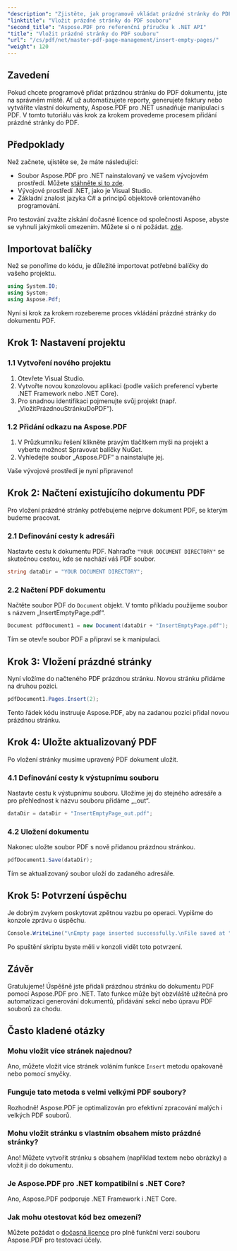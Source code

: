 ```yaml
---
"description": "Zjistěte, jak programově vkládat prázdné stránky do PDF dokumentů pomocí Aspose.PDF pro .NET. Tato komplexní příručka vás provede nastavením projektu, načtením PDF a přidáním prázdných stránek."
"linktitle": "Vložit prázdné stránky do PDF souboru"
"second_title": "Aspose.PDF pro referenční příručku k .NET API"
"title": "Vložit prázdné stránky do PDF souboru"
"url": "/cs/pdf/net/master-pdf-page-management/insert-empty-pages/"
"weight": 120
---
```


## Zavedení

Pokud chcete programově přidat prázdnou stránku do PDF dokumentu, jste na správném místě. Ať už automatizujete reporty, generujete faktury nebo vytváříte vlastní dokumenty, Aspose.PDF pro .NET usnadňuje manipulaci s PDF. V tomto tutoriálu vás krok za krokem provedeme procesem přidání prázdné stránky do PDF.

## Předpoklady

Než začnete, ujistěte se, že máte následující:

- Soubor Aspose.PDF pro .NET nainstalovaný ve vašem vývojovém prostředí. Můžete [stáhněte si to zde](https://releases.aspose.com/pdf/net/).
- Vývojové prostředí .NET, jako je Visual Studio.
- Základní znalost jazyka C# a principů objektově orientovaného programování.

Pro testování zvažte získání dočasné licence od společnosti Aspose, abyste se vyhnuli jakýmkoli omezením. Můžete si o ni požádat. [zde](https://purchase.aspose.com/temporary-license/).

## Importovat balíčky

Než se ponoříme do kódu, je důležité importovat potřebné balíčky do vašeho projektu.

```csharp
using System.IO;
using System;
using Aspose.Pdf;
```

Nyní si krok za krokem rozebereme proces vkládání prázdné stránky do dokumentu PDF.

## Krok 1: Nastavení projektu

### 1.1 Vytvoření nového projektu
1. Otevřete Visual Studio.
2. Vytvořte novou konzolovou aplikaci (podle vašich preferencí vyberte .NET Framework nebo .NET Core).
3. Pro snadnou identifikaci pojmenujte svůj projekt (např. „VložitPrázdnouStránkuDoPDF“).

### 1.2 Přidání odkazu na Aspose.PDF
1. V Průzkumníku řešení klikněte pravým tlačítkem myši na projekt a vyberte možnost Spravovat balíčky NuGet.
2. Vyhledejte soubor „Aspose.PDF“ a nainstalujte jej.

Vaše vývojové prostředí je nyní připraveno!

## Krok 2: Načtení existujícího dokumentu PDF

Pro vložení prázdné stránky potřebujeme nejprve dokument PDF, se kterým budeme pracovat.

### 2.1 Definování cesty k adresáři
Nastavte cestu k dokumentu PDF. Nahraďte `"YOUR DOCUMENT DIRECTORY"` se skutečnou cestou, kde se nachází váš PDF soubor.

```csharp
string dataDir = "YOUR DOCUMENT DIRECTORY";
```

### 2.2 Načtení PDF dokumentu
Načtěte soubor PDF do `Document` objekt. V tomto příkladu použijeme soubor s názvem „InsertEmptyPage.pdf“.

```csharp
Document pdfDocument1 = new Document(dataDir + "InsertEmptyPage.pdf");
```

Tím se otevře soubor PDF a připraví se k manipulaci.

## Krok 3: Vložení prázdné stránky

Nyní vložíme do načteného PDF prázdnou stránku. Novou stránku přidáme na druhou pozici.

```csharp
pdfDocument1.Pages.Insert(2);
```

Tento řádek kódu instruuje Aspose.PDF, aby na zadanou pozici přidal novou prázdnou stránku.

## Krok 4: Uložte aktualizovaný PDF

Po vložení stránky musíme upravený PDF dokument uložit.

### 4.1 Definování cesty k výstupnímu souboru
Nastavte cestu k výstupnímu souboru. Uložíme jej do stejného adresáře a pro přehlednost k názvu souboru přidáme „_out“.

```csharp
dataDir = dataDir + "InsertEmptyPage_out.pdf";
```

### 4.2 Uložení dokumentu
Nakonec uložte soubor PDF s nově přidanou prázdnou stránkou.

```csharp
pdfDocument1.Save(dataDir);
```

Tím se aktualizovaný soubor uloží do zadaného adresáře.

## Krok 5: Potvrzení úspěchu

Je dobrým zvykem poskytovat zpětnou vazbu po operaci. Vypišme do konzole zprávu o úspěchu.

```csharp
Console.WriteLine("\nEmpty page inserted successfully.\nFile saved at " + dataDir);
```

Po spuštění skriptu byste měli v konzoli vidět toto potvrzení.

## Závěr

Gratulujeme! Úspěšně jste přidali prázdnou stránku do dokumentu PDF pomocí Aspose.PDF pro .NET. Tato funkce může být obzvláště užitečná pro automatizaci generování dokumentů, přidávání sekcí nebo úpravu PDF souborů za chodu.

## Často kladené otázky

### Mohu vložit více stránek najednou?
Ano, můžete vložit více stránek voláním funkce `Insert` metodu opakovaně nebo pomocí smyčky.

### Funguje tato metoda s velmi velkými PDF soubory?
Rozhodně! Aspose.PDF je optimalizován pro efektivní zpracování malých i velkých PDF souborů.

### Mohu vložit stránku s vlastním obsahem místo prázdné stránky?
Ano! Můžete vytvořit stránku s obsahem (například textem nebo obrázky) a vložit ji do dokumentu.

### Je Aspose.PDF pro .NET kompatibilní s .NET Core?
Ano, Aspose.PDF podporuje .NET Framework i .NET Core.

### Jak mohu otestovat kód bez omezení?
Můžete požádat o [dočasná licence](https://purchase.aspose.com/temporary-license/) pro plně funkční verzi souboru Aspose.PDF pro testovací účely.